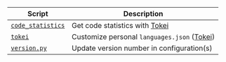 | Script                               | Description                                                                        |
| ------------------------------------ | ---------------------------------------------------------------------------------- |
| [`code_statistics`](code_statistics) | Get code statistics with [Tokei](https://github.com/XAMPPRocky/tokei)              |
| [`tokei`](tokei)                     | Customize personal `languages.json` ([Tokei](https://github.com/XAMPPRocky/tokei)) |
| [`version.py`](version.py)           | Update version number in configuration(s)                                          |
